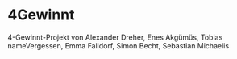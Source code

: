 # 4Gewinnt
4-Gewinnt-Projekt von Alexander Dreher, Enes Akgümüs, Tobias nameVergessen, Emma Falldorf, Simon Becht, Sebastian Michaelis

